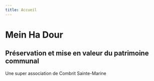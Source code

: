 ```yaml
---
title: Accueil
---
```

# Mein Ha Dour
## Préservation et mise en valeur du patrimoine communal

Une super association de Combrit Sainte-Marine
